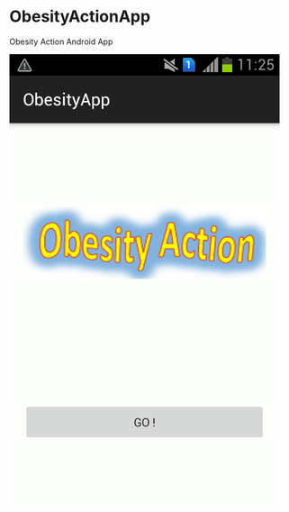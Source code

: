 # ObesityActionApp
Obesity Action Android App


![screenshot1](https://github.com/acer8k/ObesityActionApp/blob/master/Screenshots/Screenshot_2015-09-17-11-25-11.png)
